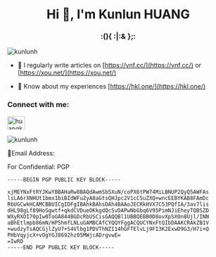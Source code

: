<h1 align="center">Hi 👋, I'm Kunlun HUANG</h1>
<h3 align="center">:(){ :|:& };:</h3>

<p align="left"> <img src="https://komarev.com/ghpvc/?username=kunlunh&label=Profile%20views&color=0e75b6&style=flat" alt="kunlunh" /> </p>

- 📝 I regularly write articles on [https://vnf.cc/](https://vnf.cc/) or [https://xou.net/](https://xou.net/)

- 📄 Know about my experiences [https://hkl.one/](https://hkl.one/)

<h3 align="left">Connect with me:</h3>
<p align="left">
<a href="https://linkedin.com/in/huangkunlun" target="blank"><img align="center" src="https://raw.githubusercontent.com/rahuldkjain/github-profile-readme-generator/master/src/images/icons/Social/linked-in-alt.svg" alt="huangkunlun" height="30" width="40" /></a>
</p>

<p><img src="https://github-readme-stats.vercel.app/api/top-langs?username=kunlunh&show_icons=true&locale=en&layout=compact" alt="kunlunh" /></p>

<p>📧Email Address:</p>

<p>For Confidential: PGP</p>

<pre><code class="language-txt">-----BEGIN PGP PUBLIC KEY BLOCK-----

xjMEYNxFtRYJKwYBBAHaRw8BAQdAwmSb5XuN/coPX6tPW74MiLBNUP2QyQ5AWFAs
lsLA6rXNHUt1bmx1biBIdWFuZyA8aGtsQHJpc2V1cC5uZXQ+wncEEBYKAB8FAmDc
RbUGCwkHCAMCBBUICgIDFgIBAhkBAhsDAh4BAAoJECRkHVX7C53PQfIA/3av7lis
dHL98gLf89HoSgwtf+qkdCVDueOKkgdQcSvDAPwNbGbq6V95PimNJiEheyTQBSZD
WXyRXOI70pIw0ToGA844BGDcRbUSCisGAQQBl1UBBQEBB0D8ovXpSX0n8Ujl/INN
aBhEtlmpb86mN/HP5hmfLNLuGAMBCAfCYQQYFggACQUCYNxFtQIbDAAKCRAkZB1V
+wudzyTsAQCGjlZyU7+S4Vlbg1PDVThNZI14hGFTElvLj9FI3K2ExwD9G3/H7i+Q
PHbVqyjcX+vOgYGJ8692hz05MWjcADrgvwE=
=IwRD
-----END PGP PUBLIC KEY BLOCK-----
</code></pre>


